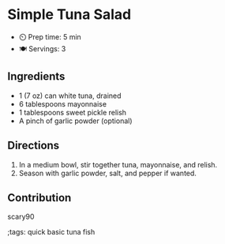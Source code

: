 # Simple Tuna Salad

- ⏲️ Prep time: 5 min
- 🍽️ Servings: 3

## Ingredients 

- 1 (7 oz) can white tuna, drained
- 6 tablespoons mayonnaise 
- 1 tablespoons sweet pickle relish
- A pinch of garlic powder (optional)

## Directions

1. In a medium bowl, stir together tuna, mayonnaise, and relish.
2. Season with garlic powder, salt, and pepper if wanted.

## Contribution

scary90

;tags: quick basic tuna fish
